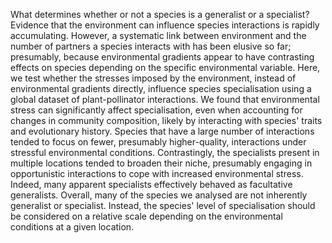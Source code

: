 What determines whether or not a species is a generalist or a specialist? 
Evidence that the environment can influence species interactions is rapidly accumulating. 
However, a systematic link between environment and the number of partners a species interacts with has been elusive so far; presumably, because environmental gradients appear to have contrasting effects on species depending on the specific environmental variable. 
Here, we test whether the stresses imposed by the environment, instead of environmental gradients directly, influence species specialisation using a global dataset of plant-pollinator interactions. 
We found that environmental stress can significantly affect specialisation, even when accounting for changes in community composition, likely by interacting with species' traits and evolutionary history. 
Species that have a large number of interactions tended to focus on fewer, presumably higher-quality, interactions under stressful environmental conditions. 
Contrastingly, the specialists present in multiple locations tended to broaden their niche, presumably engaging in opportunistic interactions to cope with increased environmental stress. 
Indeed, many apparent specialists effectively behaved as facultative generalists. 
Overall, many of the species we analysed are not inherently generalist or specialist. 
Instead, the species' level of specialisation should be considered on a relative scale depending on the environmental conditions at a given location. 
